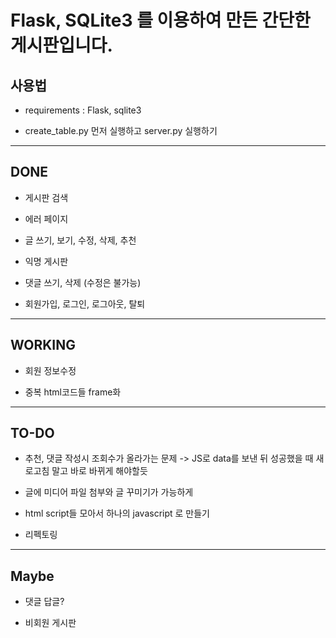 # Flask, SQLite3 를 이용하여 만든 간단한 게시판입니다.

## 사용법

* requirements : Flask, sqlite3

* create_table.py 먼저 실행하고 server.py 실행하기

---

## DONE

* 게시판 검색

* 에러 페이지

* 글 쓰기, 보기, 수정, 삭제, 추천

* 익명 게시판

* 댓글 쓰기, 삭제 (수정은 불가능)

* 회원가입, 로그인, 로그아웃, 탈퇴

---

## WORKING

* 회원 정보수정

* 중복 html코드들 frame화

---

## TO-DO

* 추천, 댓글 작성시 조회수가 올라가는 문제 -> JS로 data를 보낸 뒤 성공했을 때 새로고침 말고 바로 바뀌게 해야할듯

* 글에 미디어 파일 첨부와 글 꾸미기가 가능하게

* html script들 모아서 하나의 javascript 로 만들기

* 리펙토링


---

## Maybe

* 댓글 답글?

* 비회원 게시판
